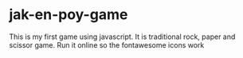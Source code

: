 # jak-en-poy-game
This is my first game using javascript. It is traditional rock, paper and scissor game.
Run it online so the fontawesome icons work
